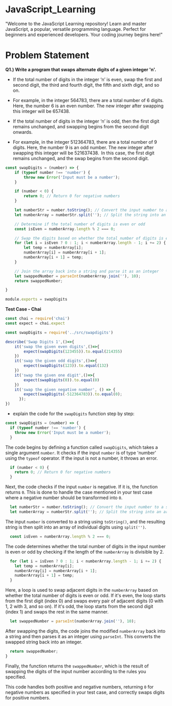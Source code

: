 # JavaScript_Learning
"Welcome to the JavaScript Learning repository! Learn and master JavaScript, a popular, versatile programming language. Perfect for beginners and experienced developers. Your coding journey begins here!"

# Problem Statement 

**Q1.) Write a program that swaps alternate digits of a given integer 'n'.​**

- If the total number of digits in the integer ‘n’ is even, swap the first and second digit, the third and fourth digit, the fifth and sixth digit, and so on. ​​

- For example, in the integer 564783, there are a total number of 6 digits. Here, the number 6 is an even number. The new integer after swapping this integer will be 657438.

- If the total number of digits in the integer ‘n’ is odd, then the first digit remains unchanged, and swapping begins from the second digit onwards.​​
    
- For example, in the integer 512364783, there are a total number of 9 digits. Here, the number 9 is an odd number. The new integer after swapping this integer will be 521637438.  In this case, the first digit remains unchanged, and the swap begins from the second digit. ​

```javascript
const swapDigits = (number) => {
    if (typeof number !== 'number') {
        throw new Error('Input must be a number');
    }

    if (number < 0) {
        return 0; // Return 0 for negative numbers
    }

    let numberStr = number.toString(); // Convert the input number to a string
    let numberArray = numberStr.split(''); // Split the string into an array of digits

    // Determine if the total number of digits is even or odd
    const isEven = numberArray.length % 2 === 0;

    // Swap the digits based on whether the total number of digits is even or odd
    for (let i = isEven ? 0 : 1; i < numberArray.length - 1; i += 2) {
        let temp = numberArray[i];
        numberArray[i] = numberArray[i + 1];
        numberArray[i + 1] = temp;
    }

    // Join the array back into a string and parse it as an integer
    let swappedNumber = parseInt(numberArray.join(''), 10);
    return swappedNumber;

}

module.exports = swapDigits
```
**Test Case - Chai**
```Javascript
const chai = require('chai')
const expect = chai.expect

const swapDigits = require('../src/swapdigits')

describe('Swap Digits 1',()=>{
    it('swap the given even digits',()=>{
        expect(swapDigits(123455)).to.equal(214355)
    })
    it('swap the given odd digits',()=>{
        expect(swapDigits(123)).to.equal(132)
    })
    it('swap the given one digit',()=>{
        expect(swapDigits(0)).to.equal(0)
    })
    it('swap the given negative number', () => {
        expect(swapDigits(-512364783)).to.equal(0);
      });
})
```
- explain the code for the `swapDigits` function step by step:

```javascript
const swapDigits = (number) => {
  if (typeof number !== 'number') {
    throw new Error('Input must be a number');
  }
```

The code begins by defining a function called `swapDigits`, which takes a single argument `number`. It checks if the input `number` is of type 'number' using the `typeof` operator. If the input is not a number, it throws an error.

```javascript
  if (number < 0) {
    return 0; // Return 0 for negative numbers
  }
```

Next, the code checks if the input `number` is negative. If it is, the function returns `0`. This is done to handle the case mentioned in your test case where a negative number should be transformed into `0`.

```javascript
  let numberStr = number.toString(); // Convert the input number to a string
  let numberArray = numberStr.split(''); // Split the string into an array of digits
```

The input `number` is converted to a string using `toString()`, and the resulting string is then split into an array of individual digits using `split('')`.

```javascript
  const isEven = numberArray.length % 2 === 0;
```

The code determines whether the total number of digits in the input number is even or odd by checking if the length of the `numberArray` is divisible by 2.

```javascript
  for (let i = isEven ? 0 : 1; i < numberArray.length - 1; i += 2) {
    let temp = numberArray[i];
    numberArray[i] = numberArray[i + 1];
    numberArray[i + 1] = temp;
  }
```

Here, a loop is used to swap adjacent digits in the `numberArray` based on whether the total number of digits is even or odd. If it's even, the loop starts from the first digit (index 0) and swaps every pair of adjacent digits (0 with 1, 2 with 3, and so on). If it's odd, the loop starts from the second digit (index 1) and swaps the rest in the same manner.

```javascript
  let swappedNumber = parseInt(numberArray.join(''), 10);
```

After swapping the digits, the code joins the modified `numberArray` back into a string and then parses it as an integer using `parseInt`. This converts the swapped string back into an integer.

```javascript
  return swappedNumber;
}
```

Finally, the function returns the `swappedNumber`, which is the result of swapping the digits of the input number according to the rules you specified.

This code handles both positive and negative numbers, returning `0` for negative numbers as specified in your test case, and correctly swaps digits for positive numbers.
